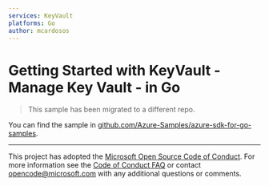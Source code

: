 ```yaml
---
services: KeyVault
platforms: Go
author: mcardosos
---
```


# Getting Started with KeyVault - Manage Key Vault - in Go

> This sample has been migrated to a different repo.

You can find the sample in [github.com/Azure-Samples/azure-sdk-for-go-samples](https://github.com/Azure-Samples/azure-sdk-for-go-samples/tree/master/keyvault).

***

This project has adopted the [Microsoft Open Source Code of Conduct](https://opensource.microsoft.com/codeofconduct/). For more information see the [Code of Conduct FAQ](https://opensource.microsoft.com/codeofconduct/faq/) or contact [opencode@microsoft.com](mailto:opencode@microsoft.com) with any additional questions or comments.